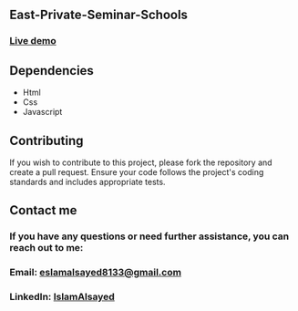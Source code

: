 ﻿## East-Private-Seminar-Schools

### [Live demo](https://islamalsayed.github.io/East-Private-Seminar-Schools/)

## Dependencies

- Html
- Css
- Javascript

## Contributing

If you wish to contribute to this project, please fork the repository and create a pull request. Ensure your code follows the project's coding standards and includes appropriate tests.

## Contact me

### If you have any questions or need further assistance, you can reach out to me:

### Email: eslamalsayed8133@gmail.com

### LinkedIn: [IslamAlsayed](https://www.linkedin.com/in/islam-alsayed7)
